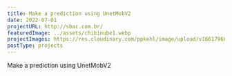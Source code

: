 ```yaml
---
title: Make a prediction using UnetMobV2
date: 2022-07-01
projectURL: http://sbac.com.br/
featuredImage: ../assets/chibinube1.webp
projectImages: https://res.cloudinary.com/ppkehl/image/upload/v1661796892/projects/sbac_thgeuo.png
postType: projects
---
```

Make a prediction using UnetMobV2
